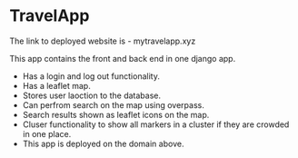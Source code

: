 # TravelApp

The link to deployed website is - mytravelapp.xyz

This app contains the front and back end in one django app.
- Has a login and log out functionality.
- Has a leaflet map.
- Stores user laoction to the database.
- Can perfrom search on the map using overpass.
- Search results shown as leaflet icons on the map. 
- Cluser functionality to show all markers in a cluster if they are crowded in one place. 
- This app is deployed on the domain above. 
